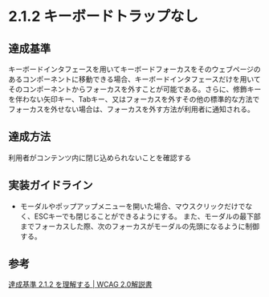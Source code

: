 # 2.1.2 キーボードトラップなし
## 達成基準
キーボードインタフェースを用いてキーボードフォーカスをそのウェブページのあるコンポーネントに移動できる場合、キーボードインタフェースだけを用いてそのコンポーネントからフォーカスを外すことが可能である。さらに、修飾キーを伴わない矢印キー、Tabキー、又はフォーカスを外すその他の標準的な方法でフォーカスを外せない場合は、フォーカスを外す方法が利用者に通知される。
## 達成方法
利用者がコンテンツ内に閉じ込められないことを確認する
## 実装ガイドライン
- モーダルやポップアップメニューを開いた場合、マウスクリックだけでなく、ESCキーでも閉じることができるようにする。
また、モーダルの最下部までフォーカスした際、次のフォーカスがモーダルの先頭になるように制御する。

## 参考
[達成基準 2.1.2 を理解する | WCAG 2.0解説書](https://waic.jp/docs/UNDERSTANDING-WCAG20/keyboard-operation-trapping.html)